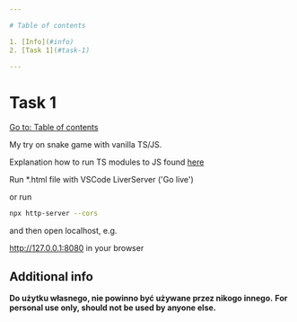 ```yaml
---

# Table of contents

1. [Info](#info)
2. [Task 1](#task-1)

---
```


# Task 1

[Go to: Table of contents](#table-of-contents)

My try on snake game with vanilla TS/JS.

Explanation how to run TS modules to JS found [here](https://www.youtube.com/watch?v=EpOPR03z4Vw)

Run *.html file with VSCode LiverServer ('Go live')

or run

```bash
npx http-server --cors
```

and then open localhost, e.g.

http://127.0.0.1:8080 in your browser

## Additional info

**Do użytku własnego, nie powinno być używane przez nikogo innego.**
**For personal use only, should not be used by anyone else.**
